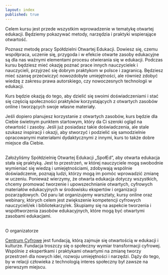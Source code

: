 ```yaml
---
layout: index
published: true
---
```


<div class="front">
<p>Celem kursu jest przede wszystkim wprowadzenie w tematykę otwartej edukacji. Będziemy pokazywać metody, narzędzia i praktyki wspierające otwartość.
  </p>
  <p>
    Poznasz metodę pracy Spółdzielni Otwartej Edukacji. Dowiesz się, czemu współpraca, uczenie się, przygoda i w efekcie otwarte zasoby edukacyjne są dla nas ważnymi elementami procesu otwierania się w edukacji. Podczas kursu będziesz mieć okazję poznać prace innych nauczycielek i nauczycieli, przyjrzeć się dobrym praktykom w polsce i zagranicą. Będziesz mieć szansę przećwiczyć nowozdobyte umiejętności, ale również zdobyć wiedzę z zakresu prawa autorskiego, czy nowoczesnych technologii w edukacji.

 </p> 
</div>  

<div class="home-intro">
  <p id="intro">
Kurs będzie okazją do tego, aby dzielić się swoimi doświadczeniami i stać się częścią społeczności praktyków korzystających z otwartych zasobów online i tworzących swoje własne materiały.</p>
</div>  

<div class="front">
 <p> 
Jeśli dopiero planujesz korzystanie z otwartych zasobów, kurs będzie dla Ciebie świetnym punktem startowym, który da Ci szeroki ogląd na otwartość i zasoby. Jeśli już posiadasz takie doświadczenia, ale stale szukasz inspiracji i okazji, aby stworzyć i podzielić się samodzielnie opracowanymi materiałami dydaktycznymi z innymi, kurs to także dobre miejsce dla Ciebie.
  </p>  
</div>


<div class="front" style="margin-top: 30px;">
 <p> 
Założyliśmy Spółdzielnię Otwartej Edukacji „SpołEd”, aby otwarta edukacja stała się praktyką. Jest to przestrzeń, w której nauczyciele mogą swobodnie wymieniać się wiedzą i umiejętnościami, zdobywają wspólnie doświadczenie, poznają ludzi, którzy mogą im pomóc wprowadzić zmianę w uczeniu. Ponieważ wierzymy, że otwarta edukacja dotyczy wszystkich, chcemy promować tworzenie i upowszechnianie otwartych, cyfrowych materiałów edukacyjnych w środowisku ekspertów i organizacji pozarządowych.
Od paru lat organizujemy warsztaty, kursy online oraz webinary, których celem jest zwiększenie kompetencji cyfrowych nauczycieli/ek i bibliotekarzy/ek. Skupiamy się na aspekcie tworzenia i współtworzenia zasobów edukacyjnych, które mogą być otwartymi zasobami edukacjami.
  </p>  
</div>
<div class="front" style="margin-top: 30px;">
  <p>O organizatorze</p>
 <p> 
   <a class="content-link" href="https://centrumcyfrowe.pl/" target="_blank">Centrum Cyfrowe</a> jest fundacją, którą zajmuje się otwartością w edukacji i kulturze. Fundacja troszczy się o społeczny wymiar transformacji cyfrowej. Wspólnie z ekspertkami i praktykami otwartymi na zmianę tworzy przestrzeń dla nowych idei, rozwoju umiejętności i narzędzi. Dąży do tego, by w relacji człowieka z technologią interes społeczny był zawsze na pierwszym miejscu.
  </p>  
</div>


